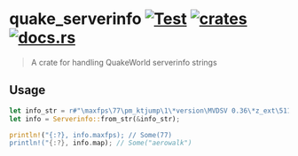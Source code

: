 # quake_serverinfo [![Test](https://github.com/vikpe/quake_serverinfo/actions/workflows/test.yml/badge.svg?branch=main)](https://github.com/vikpe/quake_serverinfo/actions/workflows/test.yml) [![crates](https://img.shields.io/crates/v/quake_serverinfo)](https://crates.io/crates/quake_serverinfo) [![docs.rs](https://img.shields.io/docsrs/quake_serverinfo)](https://docs.rs/quake_serverinfo/)

> A crate for handling QuakeWorld serverinfo strings

## Usage

```rust
let info_str = r#"\maxfps\77\pm_ktjump\1\*version\MVDSV 0.36\*z_ext\511\maxspectators\12\*admin\alpha <alpha@foo.com>\ktxver\1.42\sv_antilag\2\needpass\4\*gamedir\qw\mode\1on1\*qvm\so\*progs\so\maxclients\2\timelimit\10\deathmatch\3\map\aerowalk"#;
let info = Serverinfo::from_str(&info_str);

println!("{:?}, info.maxfps); // Some(77)
println!("{:?}, info.map); // Some("aerowalk")
```
